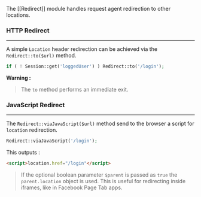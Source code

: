 The [[Redirect]] module handles request agent redirection to other locations.

### HTTP Redirect
---

A simple `Location` header redirection can be achieved via the `Redirect::to($url)` method. 

```php
if ( ! Session::get('loggedUser') ) Redirect::to('/login');
```

**Warning :**
> The `to` method performs an immediate exit.

### JavaScript Redirect
---

The `Redirect::viaJavaScript($url)` method send to the browser a script for `location` redirection.

```php
Redirect::viaJavaScript('/login');
```

This outputs :

```html
<script>location.href="/login"</script>
```

> If the optional boolean parameter `$parent` is passed as `true` the `parent.location` object is used. This is useful for redirecting inside iframes, like in Facebook Page Tab apps.

